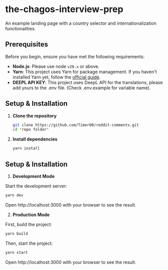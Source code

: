 # the-chagos-interview-prep
An example landing page with a country selector and internationalization functionalities.

## Prerequisites

Before you begin, ensure you have met the following requirements:

- **Node.js**: Please use node `v20.x` or above.
- **Yarn**: This project uses Yarn for package management. If you haven't installed Yarn yet, follow the [official guide](https://classic.yarnpkg.com/en/docs/install/).
- **DEEPL API KEY**: This project uses DeepL API for the translations, please add yours to the .env file. (Check .env.example for variable name). 

## Setup & Installation

1. **Clone the repository**

   ```bash
   git clone https://github.com/Timer00/reddit-comments.git
   cd *repo folder*
   ```
2. **Install dependencies**

   ```bash
   yarn install
    ```
## Setup & Installation

1. **Development Mode**

Start the development server:

```bash
yarn dev
```
Open http://localhost:3000 with your browser to see the result.

2. **Production Mode**

First, build the project:

```bash
yarn build
```

Then, start the project:

```bash
yarn start
```

Open http://localhost:3000 with your browser to see the result.

